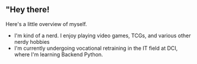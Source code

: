 ## "Hey there! 
 Here's a little overview of myself. 
- I'm kind of a nerd. I enjoy playing video games, TCGs, and various other nerdy hobbies
- I'm currently undergoing vocational retraining in the IT field at DCI, where I'm learning Backend Python.
